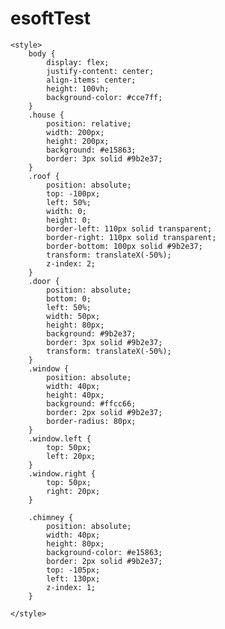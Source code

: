 # esoftTest

<!-- задание 1 -->

<!DOCTYPE html>
<html lang="ru">
<head>
    <meta charset="UTF-8">
    <meta name="viewport" content="width=device-width, initial-scale=1.0">
    <title>CSS Дом</title>
</head>

<body>
    <div class="house">
        <div class="roof"></div>
        <div class="door"></div>
        <div class="window left"></div>
        <div class="window right"></div>
        <div class="chimney"></div>
    </div>

    <style>
        body {
            display: flex;
            justify-content: center;
            align-items: center;
            height: 100vh;
            background-color: #cce7ff;
        }
        .house {
            position: relative;
            width: 200px;
            height: 200px;
            background: #e15863;
            border: 3px solid #9b2e37;
        }
        .roof {
            position: absolute;
            top: -100px;
            left: 50%;
            width: 0;
            height: 0;
            border-left: 110px solid transparent;
            border-right: 110px solid transparent;
            border-bottom: 100px solid #9b2e37;
            transform: translateX(-50%);
            z-index: 2;
        }
        .door {
            position: absolute;
            bottom: 0;
            left: 50%;
            width: 50px;
            height: 80px;
            background: #9b2e37;
            border: 3px solid #9b2e37;
            transform: translateX(-50%);
        }
        .window {
            position: absolute;
            width: 40px;
            height: 40px;
            background: #ffcc66;
            border: 2px solid #9b2e37;
            border-radius: 80px;
        }
        .window.left {
            top: 50px;
            left: 20px;
        }
        .window.right {
            top: 50px;
            right: 20px;
        }

        .chimney {
            position: absolute;
            width: 40px;  
            height: 80px; 
            background-color: #e15863;
            border: 2px solid #9b2e37;
            top: -105px;   
            left: 130px;  
            z-index: 1;
        }

    </style>

</body>

</html>
